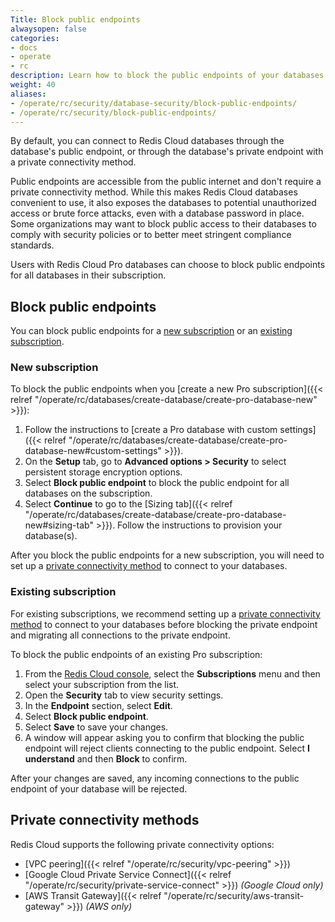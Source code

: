 ```yaml
---
Title: Block public endpoints
alwaysopen: false
categories:
- docs
- operate
- rc
description: Learn how to block the public endpoints of your databases.
weight: 40
aliases:
- /operate/rc/security/database-security/block-public-endpoints/
- /operate/rc/security/block-public-endpoints/
---
```


By default, you can connect to Redis Cloud databases through the database's public endpoint, or through the database's private endpoint with a private connectivity method. 

Public endpoints are accessible from the public internet and don't require a private connectivity method. While this makes Redis Cloud databases convenient to use, it also exposes the databases to potential unauthorized access or brute force attacks, even with a database password in place. Some organizations may want to block public access to their databases to comply with security policies or to better meet stringent compliance standards.

Users with Redis Cloud Pro databases can choose to block public endpoints for all databases in their subscription.

## Block public endpoints

You can block public endpoints for a [new subscription](#new-subscription) or an [existing subscription](#existing-subscription).

### New subscription

To block the public endpoints when you [create a new Pro subscription]({{< relref "/operate/rc/databases/create-database/create-pro-database-new" >}}):

1. Follow the instructions to [create a Pro database with custom settings]({{< relref "/operate/rc/databases/create-database/create-pro-database-new#custom-settings" >}}). 
1. On the **Setup** tab, go to **Advanced options > Security** to select persistent storage encryption options. 
1. Select **Block public endpoint** to block the public endpoint for all databases on the subscription. 
1. Select **Continue** to go to the [Sizing tab]({{< relref "/operate/rc/databases/create-database/create-pro-database-new#sizing-tab" >}}). Follow the instructions to provision your database(s).

After you block the public endpoints for a new subscription, you will need to set up a [private connectivity method](#private-connectivity-methods) to connect to your databases. 

### Existing subscription

For existing subscriptions, we recommend setting up a [private connectivity method](#private-connectivity-methods) to connect to your databases before blocking the private endpoint and migrating all connections to the private endpoint. 

To block the public endpoints of an existing Pro subscription:

1. From the [Redis Cloud console](https://cloud.redis.io/), select the **Subscriptions** menu and then select your subscription from the list. 
1. Open the **Security** tab to view security settings.
1. In the **Endpoint** section, select **Edit**.
1. Select **Block public endpoint**.
1. Select **Save** to save your changes.
1. A window will appear asking you to confirm that blocking the public endpoint will reject clients connecting to the public endpoint. Select **I understand** and then **Block** to confirm.

After your changes are saved, any incoming connections to the public endpoint of your database will be rejected.

## Private connectivity methods

Redis Cloud supports the following private connectivity options:
- [VPC peering]({{< relref "/operate/rc/security/vpc-peering" >}})
- [Google Cloud Private Service Connect]({{< relref "/operate/rc/security/private-service-connect" >}}) _(Google Cloud only)_
- [AWS Transit Gateway]({{< relref "/operate/rc/security/aws-transit-gateway" >}}) _(AWS only)_